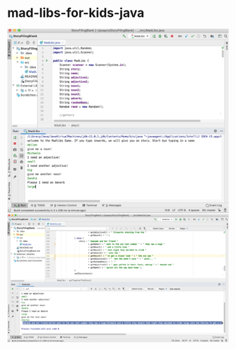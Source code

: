 # mad-libs-for-kids-java

<img width= "964" alt= "mad libs" src="https://github.com/jaimehernan95/mad-libs-for-kids-java/blob/master/images/mad1.png">

<img width= "964" alt= "mad libs" src="https://github.com/jaimehernan95/mad-libs-for-kids-java/blob/master/images/mad2.png">
